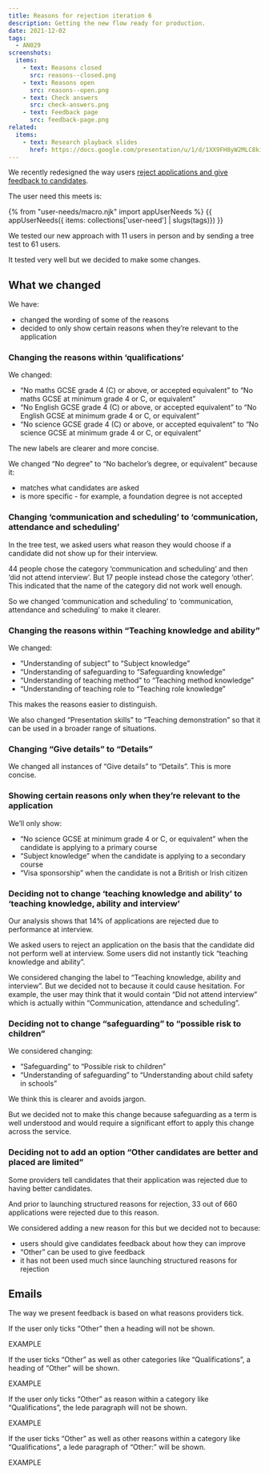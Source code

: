 ```yaml
---
title: Reasons for rejection iteration 6
description: Getting the new flow ready for production.
date: 2021-12-02
tags:
  - AN029
screenshots:
  items:
    - text: Reasons closed
      src: reasons--closed.png
    - text: Reasons open
      src: reasons--open.png
    - text: Check answers
      src: check-answers.png
    - text: Feedback page
      src: feedback-page.png
related:
  items:
    - text: Research playback slides
      href: https://docs.google.com/presentation/u/1/d/1XX9FH8yW2MLC8kiypKzS5ax81PMC-eq_36e3ZUkggO0/edit#slide=id.g100bb4a0b51_1_113
---
```


We recently redesigned the way users [reject applications and give feedback to candidates](/manage-teacher-training-applications/reasons-for-rejection-iteration-5/).

The user need this meets is:

{% from "user-needs/macro.njk" import appUserNeeds %}
{{ appUserNeeds({ items: collections['user-need'] | slugs(tags)}) }}

We tested our new approach with 11 users in person and by sending a tree test to 61 users.

It tested very well but we decided to make some changes.

## What we changed

We have:

- changed the wording of some of the reasons
- decided to only show certain reasons when they’re relevant to the application

### Changing the reasons within ‘qualifications’

We changed:

- “No maths GCSE grade 4 &#40;C&#41; or above, or accepted equivalent” to “No maths GCSE at minimum grade 4 or C, or equivalent”
- “No English GCSE grade 4 &#40;C&#41; or above, or accepted equivalent” to “No English GCSE at minimum grade 4 or C, or equivalent”
- “No science GCSE grade 4 &#40;C&#41; or above, or accepted equivalent” to “No science GCSE at minimum grade 4 or C, or equivalent”

The new labels are clearer and more concise.

We changed “No degree” to “No bachelor’s degree, or equivalent” because it:

- matches what candidates are asked
- is more specific - for example, a foundation degree is not accepted

### Changing ‘communication and scheduling’ to ‘communication, attendance and scheduling’

In the tree test, we asked users what reason they would choose if a candidate did not show up for their interview.

44 people chose the category ‘communication and scheduling’ and then ‘did not attend interview’. But 17 people instead chose the category ‘other’. This indicated that the name of the category did not work well enough.

So we changed ‘communication and scheduling’ to ‘communication, attendance and scheduling’ to make it clearer.

### Changing the reasons within “Teaching knowledge and ability”

We changed:

- “Understanding of subject” to “Subject knowledge”
- “Understanding of safeguarding to “Safeguarding knowledge”
- “Understanding of teaching method” to “Teaching method knowledge”
- “Understanding of teaching role to “Teaching role knowledge”

This makes the reasons easier to distinguish.

We also changed “Presentation skills” to “Teaching demonstration” so that it can be used in a broader range of situations.

### Changing “Give details” to “Details”

We changed all instances of “Give details” to “Details”. This is more concise.

### Showing certain reasons only when they’re relevant to the application

We’ll only show:

- “No science GCSE at minimum grade 4 or C, or equivalent” when the candidate is applying to a primary course
- “Subject knowledge” when the candidate is applying to a secondary course
- “Visa sponsorship” when the candidate is not a British or Irish citizen

### Deciding not to change ‘teaching knowledge and ability’ to ‘teaching knowledge, ability and interview’

Our analysis shows that 14% of applications are rejected due to performance at interview.

We asked users to reject an application on the basis that the candidate did not perform well at interview. Some users did not instantly tick “teaching knowledge and ability”.

We considered changing the label to “Teaching knowledge, ability and interview”. But we decided not to because it could cause hesitation. For example, the user may think that it would contain “Did not attend interview” which is actually within “Communication, attendance and scheduling”.

### Deciding not to change “safeguarding” to “possible risk to children”

We considered changing:

- “Safeguarding” to “Possible risk to children”
- “Understanding of safeguarding” to “Understanding about child safety in schools”

We think this is clearer and avoids jargon.

But we decided not to make this change because safeguarding as a term is well understood and would require a significant effort to apply this change across the service.

### Deciding not to add an option “Other candidates are better and placed are limited”

Some providers tell candidates that their application was rejected due to having better candidates.

And prior to launching structured reasons for rejection, 33 out of 660 applications were rejected due to this reason.

We considered adding a new reason for this but we decided not to because:

- users should give candidates feedback about how they can improve
- “Other” can be used to give feedback
- it has not been used much since launching structured reasons for rejection

## Emails

The way we present feedback is based on what reasons providers tick.

If the user only ticks “Other” then a heading will not be shown.

EXAMPLE

If the user ticks “Other” as well as other categories like “Qualifications”, a heading of “Other” will be shown.

EXAMPLE

If the user only ticks “Other” as reason within a category like “Qualifications”, the lede paragraph will not be shown.

EXAMPLE

If the user ticks “Other” as well as other reasons within a category like “Qualifications”, a lede paragraph of “Other:” will be shown.

EXAMPLE
